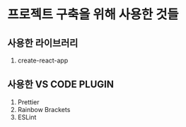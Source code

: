 # 프로젝트 구축을 위해 사용한 것들

## 사용한 라이브러리

1. create-react-app


## 사용한 VS CODE PLUGIN

1. Prettier
2. Rainbow Brackets
3. ESLint